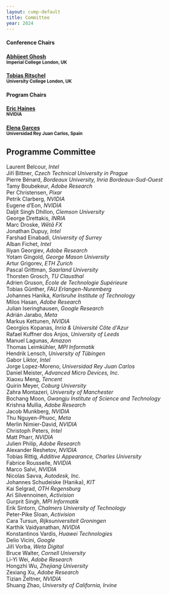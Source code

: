 ```yaml
---
layout: cvmp-default
title: Committee
year: 2024
---
```


<div class="col-12 col-sm-12 col-lg-12">

<div class="col-8 col-sm-6 col-lg-4">
    <div class="panel panel-default">
        <div class="panel-heading">
            <h4 class="panel-title">Conference Chairs</h4>
        </div>
        <div class="panel-body">
            <h4><a href="https://www.imperial.ac.uk/people/abhijeet.ghosh" target="_blank">Abhijeet Ghosh</a><br><small>Imperial College London, UK</small></h4>
            <h4><a href="https://www.homepages.ucl.ac.uk/~ucactri/" target="_blank">Tobias Ritschel</a><br><small>University College London, UK</small></h4>
        </div>
    </div>
</div>

<div class="col-8 col-sm-6 col-lg-4">
    <div class="panel panel-default">
        <div class="panel-heading">
            <h4 class="panel-title">Program Chairs</h4>
        </div>
        <div class="panel-body">
            <h4><a href="https://erich.realtimerendering.com" target="_blank">Eric Haines</a><br><small>NVIDIA</small></h4>
            <h4><a href="http://elenagarces.es" target="_blank">Elena Garces</a><br><small>Universidad Rey Juan Carlos, Spain </small></h4>
        </div>
    </div>
</div>

<div class="clearfix visible-lg visible-md visible-sm"></div>

<div class="clearfix visible-lg visible-md visible-sm"></div>


</div>

<!--<h2>Programme Committee</h2>-->
<!--<div class="col-12 col-sm-12 col-lg-12">-->
<!--    <div class="panel panel-default">-->
<!--        <div class="panel-heading">-->
<!--            <h4 class="panel-title">Programme Committee</h4>-->
<!--        </div>-->
<!--        <div class="panel-body">-->
<!--            <div class="col-4 col-sm-4 col-lg-4">-->
<!--<h4>Kevin Matthe Caramancion<br><small>University of Wisconsin–Stout</small></h4>-->
<!--<h4>Da Chen<br><small>University of Bath</small></h4>-->
<!--<h4>Robert Dawes<br><small>BBC Research</small></h4>-->
<!--<h4>Daljit Singh Dhillon<br><small>Clemson University</small></h4>-->
<!--<h4>Peter Eisert<br><small>Humboldt University</small></h4>-->
<!--<h4>Zhenhua Feng<br><small>University of Surrey</small></h4>-->
<!--<h4>Elena Garces<br><small>Seddi</small></h4>-->
<!--            </div>-->
<!--            <div class="col-4 col-sm-4 col-lg-4">-->
<!--<h4>Joe Geigel<br><small>Rochester Institute of Technology</small></h4>-->
<!--<h4>Andrew Gilbert<br><small>University of Surrey</small></h4>-->
<!--<h4>Oliver James<br><small>DNEG</small></h4>-->
<!--<h4>Hansung Kim<br><small>University of Southampton</small></h4>-->
<!--<h4>Rafal Mantiuk<br><small>University of Cambridge</small></h4>-->
<!--<h4>Kenny Mitchell<br><small>Edinburgh Napier University / Roblox</small></h4>-->
<!--<h4>Marco Pesavento<br><small>University of Surrey</small></h4>-->
<!--            </div>-->
<!--            <div class="col-4 col-sm-4 col-lg-4">-->
<!--<h4>Christian Richardt<br><small>Meta Reality Labs Research</small></h4>-->
<!--<h4>Nadejda Roubtsova<br><small>University of Bath</small></h4>-->
<!--<h4>Moira Shooter<br><small>University of Surrey</small></h4>-->
<!--<h4>Graham Thomas<br><small>BBC</small></h4>-->
<!--<h4>Peter Vangorp<br><small>Utrecht University</small></h4>-->
<!--<h4>Zhidong Xiao<br><small>Bournemouth University</small></h4>-->
<!--            </div>-->
<!--        </div>-->
<!--    </div>-->
<!--</div>-->

<h2>Programme Committee</h2>
Laurent Belcour, <i>Intel</i><br>
Jiří Bittner, <i>Czech Technical University in Prague</i><br>
Pierre Bénard, <i>Bordeaux University, Inria Bordeaux-Sud-Ouest</i><br>
Tamy Boubekeur, <i>Adobe Research</i><br>
Per Christensen, <i>Pixar</i><br>
Petrik Clarberg, <i>NVIDIA</i><br>
Eugene d’Eon, <i>NVIDIA</i><br>
Daljit Singh Dhillon, <i>Clemson University</i><br>
George Drettakis, <i>INRIA</i><br>
Marc Droske, <i>Wētā FX</i><br>
Jonathan Dupuy, <i>Intel</i><br>
Farshad Einabadi, <i>University of Surrey</i><br>
Alban Fichet, <i>Intel</i><br>
Iliyan Georgiev, <i>Adobe Research</i><br>
Yotam Gingold, <i>George Mason University</i><br>
Artur Grigorev, <i>ETH Zurich</i><br>
Pascal Grittman, <i>Saarland University</i><br>
Thorsten Grosch, <i>TU Clausthal</i><br>
Adrien Gruson, <i>École de Technologie Supérieure</i><br>
Tobias Günther, <i>FAU Erlangen-Nuremberg</i><br>
Johannes Hanika, <i>Karlsruhe Institute of Technology</i><br>
Milos Hasan, <i>Adobe Research</i><br>
Julian Iseringhausen, <i>Google Research</i><br>
Adrián Jarabo, <i>Meta</i><br>
Markus Kettunen, <i>NVIDIA</i><br>
Georgios Kopanas, <i>Inria & Université Côte d'Azur</i><br>
Rafael Kuffner dos Anjos, <i>University of Leeds</i><br>
Manuel Lagunas, <i>Amazon</i><br>
Thomas Leimkühler, <i>MPI Informatik</i><br>
Hendrik Lensch, <i>University of Tübingen</i><br>
Gabor Liktor, <i>Intel</i><br>
Jorge Lopez-Moreno, <i>Universidad Rey Juan Carlos</i><br>
Daniel Meister, <i>Advanced Micro Devices, Inc.</i><br>
Xiaoxu Meng, <i>Tencent</i><br>
Quirin Meyer, <i>Coburg University</i><br>
Zahra Montazeri, <i>University of Manchester</i><br>
Bochang Moon, <i>Gwangju Institute of Science and Technology</i><br>
Krishna Mullia, <i>Adobe Research</i><br>
Jacob Munkberg, <i>NVIDIA</i><br>
Thu Nguyen-Phuoc, <i>Meta</i><br>
Merlin Nimier-David, <i>NVIDIA</i><br>
Christoph Peters, <i>Intel</i><br>
Matt Pharr, <i>NVIDIA</i><br>
Julien Philip, <i>Adobe Research</i><br>
Alexander Reshetov, <i>NVIDIA</i><br>
Tobias Rittig, <i>Additive Appearance, Charles University</i><br>
Fabrice Rousselle, <i>NVIDIA</i><br>
Marco Salvi, <i>NVIDIA</i><br>
Nicolas Savva, <i>Autodesk, Inc.</i><br>
Johannes Schudeiske (Hanika), <i>KIT</i><br>
Kai Selgrad, <i>OTH Regensburg</i><br>
Ari Silvennoinen, <i>Activision</i><br>
Gurprit Singh, <i>MPI Informatik</i><br>
Erik Sintorn, <i>Chalmers University of Technology</i><br>
Peter-Pike Sloan, <i>Activision</i><br>
Cara Tursun, <i>Rijksuniversiteit Groningen</i><br>
Karthik Vaidyanathan, <i>NVIDIA</i><br>
Konstantinos Vardis, <i>Huawei Technologies</i><br>
Delio Vicini, <i>Google</i><br>
Jiří Vorba, <i>Weta Digital</i><br>
Bruce Walter, <i>Cornell University</i><br>
Li-Yi Wei, <i>Adobe Research</i><br>
Hongzhi Wu, <i>Zhejiang University</i><br>
Zexiang Xu, <i>Adobe Research</i><br>
Tizian Zeltner, <i>NVIDIA</i><br>
Shuang Zhao, <i>University of California, Irvine</i><br>




